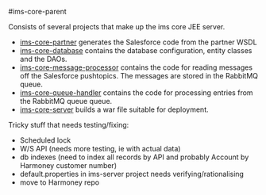 #ims-core-parent

Consists of several projects that make up the ims core JEE server.

 * [ims-core-partner](./ims-core-partner/README.md) generates the Salesforce code from the partner WSDL  
 * [ims-core-database](./ims-core-database/README.md) contains the database configuration, entity classes and the DAOs. 
 * [ims-core-message-processor](./ims-core-message-processor/README.md) contains the code for reading messages off the Salesforce pushtopics. The messages are stored in the RabbitMQ queue.
 * [ims-core-queue-handler](./ims-core-queue-handler/README.md) contains the code for processing entries from the RabbitMQ queue queue.
 * [ims-core-server](./ims-core-server/README.md) builds a war file suitable for deployment.
 
 Tricky stuff that needs testing/fixing:

 * Scheduled lock
 * W/S API (needs more testing, ie with actual data)
 * db indexes (need to index all records by API and probably Account by Harmoney customer number)
 * default.properties in ims-server project needs verifying/rationalising
 * move to Harmoney repo

  
 
